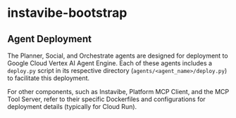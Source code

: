 # instavibe-bootstrap

## Agent Deployment

The Planner, Social, and Orchestrate agents are designed for deployment to Google Cloud Vertex AI Agent Engine. Each of these agents includes a `deploy.py` script in its respective directory (`agents/<agent_name>/deploy.py`) to facilitate this deployment.

For other components, such as Instavibe, Platform MCP Client, and the MCP Tool Server, refer to their specific Dockerfiles and configurations for deployment details (typically for Cloud Run).
